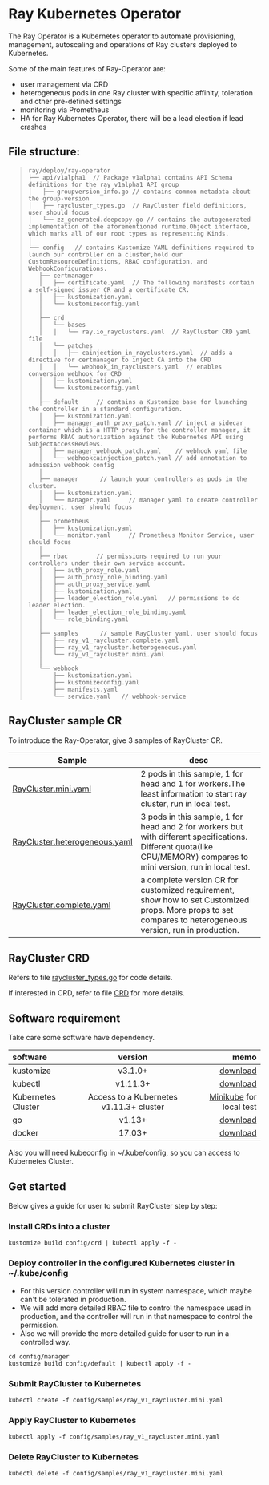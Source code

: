# Ray Kubernetes Operator

The Ray Operator is a Kubernetes operator to automate provisioning, management, autoscaling and operations of Ray clusters deployed to Kubernetes.

Some of the main features of Ray-Operator are:
- user management via CRD
- heterogeneous pods in one Ray cluster with specific affinity, toleration and other pre-defined settings
- monitoring via Prometheus
- HA for Ray Kubernetes Operator, there will be a lead election if lead crashes

## File structure:
> ```
> ray/deploy/ray-operator
> ├── api/v1alpha1  // Package v1alpha1 contains API Schema definitions for the ray v1alpha1 API group
> │   ├── groupversion_info.go // contains common metadata about the group-version
> │   ├── raycluster_types.go  // RayCluster field definitions, user should focus
> │   └── zz_generated.deepcopy.go // contains the autogenerated implementation of the aforementioned runtime.Object interface, which marks all of our root types as representing Kinds.
> │   
> └── config   // contains Kustomize YAML definitions required to launch our controller on a cluster,hold our CustomResourceDefinitions, RBAC configuration, and WebhookConfigurations.
>    ├── certmanager  
>    │   ├── certificate.yaml  // The following manifests contain a self-signed issuer CR and a certificate CR.
>    │   ├── kustomization.yaml
>    │   └── kustomizeconfig.yaml
>    │
>    ├── crd          
>    │   └── bases
>    │   │   └── ray.io_rayclusters.yaml  // RayCluster CRD yaml file
>    │   └── patches
>    │   │   ├── cainjection_in_rayclusters.yaml  // adds a directive for certmanager to inject CA into the CRD
>    │   │   └── webhook_in_rayclusters.yaml  // enables conversion webhook for CRD
>    │   │── kustomization.yaml
>    │   └── kustomizeconfig.yaml
>    │
>    ├── default     // contains a Kustomize base for launching the controller in a standard configuration.
>    │   ├── kustomization.yaml
>    │   ├── manager_auth_proxy_patch.yaml // inject a sidecar container which is a HTTP proxy for the controller manager, it performs RBAC authorization against the Kubernetes API using SubjectAccessReviews.
>    │   ├── manager_webhook_patch.yaml    // webhook yaml file
>    │   └── webhookcainjection_patch.yaml // add annotation to admission webhook config
>    │
>    ├── manager      // launch your controllers as pods in the cluster.
>    │   ├── kustomization.yaml
>    │   └── manager.yaml     // manager yaml to create controller deployment, user should focus
>    │
>    ├── prometheus     
>    │   ├── kustomization.yaml
>    │   └── monitor.yaml     // Prometheus Monitor Service, user should focus
>    │
>    ├── rbac        // permissions required to run your controllers under their own service account.
>    │   ├── auth_proxy_role.yaml
>    │   ├── auth_proxy_role_binding.yaml
>    │   ├── auth_proxy_service.yaml
>    │   ├── kustomization.yaml
>    │   ├── leader_election_role.yaml   // permissions to do leader election.
>    │   ├── leader_election_role_binding.yaml
>    │   └── role_binding.yaml
>    │
>    ├── samples      // sample RayCluster yaml, user should focus
>    │   ├── ray_v1_raycluster.complete.yaml
>    │   ├── ray_v1_raycluster.heterogeneous.yaml
>    │   └── ray_v1_raycluster.mini.yaml
>    │
>    └── webhook
>        ├── kustomization.yaml
>        ├── kustomizeconfig.yaml
>        ├── manifests.yaml
>        └── service.yaml   // webhook-service
> ```

## RayCluster sample CR

To introduce the Ray-Operator, give 3 samples of RayCluster CR.  

Sample  | desc
------------- | -------------
[RayCluster.mini.yaml](config/samples/ray_v1_raycluster.mini.yaml)   | 2 pods in this sample, 1 for head and 1 for workers.The least information to start ray cluster, run in local test.
[RayCluster.heterogeneous.yaml](config/samples/ray_v1_raycluster.heterogeneous.yaml)  | 3 pods in this sample, 1 for head and 2 for workers but with different specifications. Different quota(like CPU/MEMORY) compares to mini version, run in local test.
[RayCluster.complete.yaml](config/samples/ray_v1_raycluster.complete.yaml)  | a complete version CR for customized requirement, show how to set Customized props. More props to set compares to heterogeneous version, run in production. 

## RayCluster CRD

Refers to file [raycluster_types.go](api/v1alpha1/raycluster_types.go) for code details.

If interested in CRD, refer to file [CRD](config/crd/bases/ray.io_rayclusters.yaml) for more details. 

## Software requirement
Take care some software have dependency.  

software  | version | memo
:-------------  | :---------------:| -------------:
kustomize |  v3.1.0+ | [download](https://github.com/kubernetes-sigs/kustomize)
kubectl |  v1.11.3+    | [download](https://kubernetes.io/docs/tasks/tools/install-kubectl/)
Kubernetes Cluster | Access to a Kubernetes v1.11.3+ cluster| [Minikube](https://github.com/kubernetes/minikube)  for local test
go  | v1.13+|[download](https://golang.org/dl/)
docker   | 17.03+|[download](https://docs.docker.com/install/)

Also you will need kubeconfig in ~/.kube/config, so you can access to Kubernetes Cluster.  

## Get started
Below gives a guide for user to submit RayCluster step by step:

### Install CRDs into a cluster

```shell script
kustomize build config/crd | kubectl apply -f -
```

### Deploy controller in the configured Kubernetes cluster in ~/.kube/config
* For this version controller will run in system namespace, which maybe can't be tolerated in production.  
* We will add more detailed RBAC file to control the namespace used in production, and the controller will run in that namespace to control the permission.  
* Also we will provide the more detailed guide for user to run in a controlled way.
```shell script
cd config/manager 
kustomize build config/default | kubectl apply -f -
```

### Submit RayCluster to Kubernetes
```shell script
kubectl create -f config/samples/ray_v1_raycluster.mini.yaml
```

### Apply RayCluster to Kubernetes
```shell script
kubectl apply -f config/samples/ray_v1_raycluster.mini.yaml
```

### Delete RayCluster to Kubernetes
```shell script
kubectl delete -f config/samples/ray_v1_raycluster.mini.yaml
```
